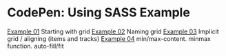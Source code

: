 # CodePen: Using SASS Example

[Example 01](https://codepen.io/anon/pen/RvVxad) Starting with grid
[Example 02](https://codepen.io/anon/pen/jdmZqZ) Naming grid
[Example 03](https://codepen.io/anon/pen/rPmdaN) Implicit grid / aligning (items and tracks)
[Example 04](https://codepen.io/anon/pen/rPmdaN) min/max-content. minmax function. auto-fill/fit